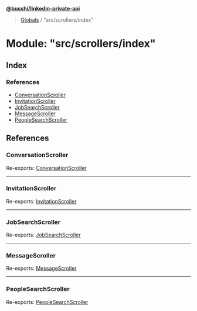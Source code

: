 **[@busshi/linkedin-private-api](../README.md)**

> [Globals](../globals.md) / "src/scrollers/index"

# Module: "src/scrollers/index"

## Index

### References

* [ConversationScroller](_src_scrollers_index_.md#conversationscroller)
* [InvitationScroller](_src_scrollers_index_.md#invitationscroller)
* [JobSearchScroller](_src_scrollers_index_.md#jobsearchscroller)
* [MessageScroller](_src_scrollers_index_.md#messagescroller)
* [PeopleSearchScroller](_src_scrollers_index_.md#peoplesearchscroller)

## References

### ConversationScroller

Re-exports: [ConversationScroller](../classes/_src_scrollers_conversation_scroller_.conversationscroller.md)

___

### InvitationScroller

Re-exports: [InvitationScroller](../classes/_src_scrollers_invitation_scroller_.invitationscroller.md)

___

### JobSearchScroller

Re-exports: [JobSearchScroller](../classes/_src_scrollers_job_search_scroller_.jobsearchscroller.md)

___

### MessageScroller

Re-exports: [MessageScroller](../classes/_src_scrollers_message_scroller_.messagescroller.md)

___

### PeopleSearchScroller

Re-exports: [PeopleSearchScroller](../classes/_src_scrollers_people_search_scroller_.peoplesearchscroller.md)
